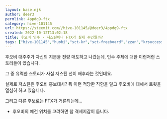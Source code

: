 ```yaml
---
layout: base.njk
author: deer3
permlink: 4ppdg9-ftx
category: hive-101145
url: https://steemit.com//hive-101145/@deer3/4ppdg9-ftx
created: 2022-10-12T13:02:18
title: 후오비 인수 - 저스틴이나 FTX가 실제 주인일까?
tags: ["hive-101145","huobi","sct-kr","sct-freeboard","zzan","krsuccess","bs","union","sct"]
---
```

후오비 대주주가 자신의 지분을 전량 매도하고 나갔는데, 인수 주체에 대한 이런저런 스토리들이 있습니다. 

그 중 유력한 스토리가 사실 저스틴 선이 배후라는 것인데요.

실제로 저스틴은 후오비 홍보대사? 뭐 이런 적당한 직함을 달고 후오비에 대해서 트윗을 열심히 하고 있습니다.

그리고 다른 후보로는 FTX가 거론되는데...

* 후오비의 예전 위치를 고려하면 참 격세지감이 듭니다.